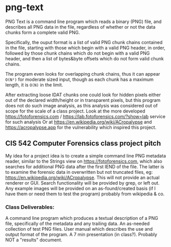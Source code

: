 # png-text

PNG Text is a command line program which reads a binary (PNG) file,
and describes all PNG data in the file, regardless of whether or not
the data chunks form a complete valid PNG.

Specifically, the ouput format is a list of valid PNG chunk chains contained in 
the file, starting with those which begin with a valid PNG header, in order,
followed by those chunk chains which do not begin with a valid PNG header,
and then a list of bytes&byte offsets which do not form valid chunk chains.

The program even looks for overlapping chunk chains,
thus it can appear `O(N²)` for moderate sized input,
though as each chunk has a maximum length,
it is `O(N)` in the limit.

After extracting loose IDAT chunks one could look for hidden pixels
either out of the declared width/height or in transparent pixels,
but this program does not do such image analysis, as this analysis was considered out of scope for the scale of a class project.
Look at the more developed <https://fotoforensics.com> / <https://lab.fotoforensics.com/?show=lab> service for such analysis 
Or at <https://en.wikipedia.org/wiki/ACropalypse> and <https://acropalypse.app> for the vulnerability which inspired this project. 


## CIS 542 Computer Forensics class project pitch
My idea for a project idea is to create a simple command line PNG metadata reader, similar to the Strings view on <https://fotoforensics.com>, which also searches for additional PNG data after the first IEND of the file.
The latter is to examine the forensic data in overwritten but not truncated files, eg: <https://en.wikipedia.org/wiki/ACropalypse>.
This will not provide an actual renderer or GUI.
Search functionality will be provided by grep, or left out.
Any example images will be provided on an as-found/created basis (if I have them or need them to test the program) probably from wikipedia & co.

### Class Deliverables:
A command line program which produces a textual description of a PNG file, specifically of the metadata and any trailing data.
An as-needed collection of test PNG files.
User manual which describes the use and output format of the program.
A 7 min presentation (in class?).
Probably NOT a "results" document.
